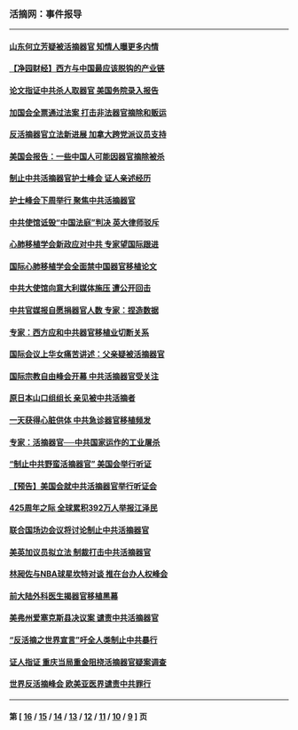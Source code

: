 ### 活摘网：事件报导
---
#### [山东何立芳疑被活摘器官 知情人曝更多内情](../../pages/nf5877/n14047530.md?09200430) 
#### [【净园财经】西方与中国最应该脱钩的产业链](../../pages/nf5877/n14016113.md?09200430) 
#### [论文指证中共杀人取器官 美国务院录入报告](../../pages/nf5877/n13999890.md?09200430) 
#### [加国会全票通过法案 打击非法器官摘除和贩运](../../pages/nf5877/n13884924.md?09200430) 
#### [反活摘器官立法新进展 加拿大跨党派议员支持](../../pages/nf5877/n13876061.md?09200430) 
#### [美国会报告：一些中国人可能因器官摘除被杀](../../pages/nf5877/n13867964.md?09200430) 
#### [制止中共活摘器官护士峰会 证人亲述经历](../../pages/nf5877/n13859007.md?09200430) 
#### [护士峰会下周举行 聚焦中共活摘器官](../../pages/nf5877/n13855418.md?09200430) 
#### [中共使馆诋毁“中国法庭”判决 英大律师驳斥](../../pages/nf5877/n13833945.md?09200430) 
#### [心肺移植学会新政应对中共 专家望国际跟进](../../pages/nf5877/n13829043.md?09200430) 
#### [国际心肺移植学会全面禁中国器官移植论文](../../pages/nf5877/n13827785.md?09200430) 
#### [中共大使馆向意大利媒体施压 遭公开回击](../../pages/nf5877/n13826038.md?09200430) 
#### [中共官媒报自愿捐器官人数 专家：捏造数据](../../pages/nf5877/n13814130.md?09200430) 
#### [专家：西方应和中共器官移植业切断关系](../../pages/nf5877/n13772828.md?09200430) 
#### [国际会议上华女痛苦讲述：父亲疑被活摘器官](../../pages/nf5877/n13771583.md?09200430) 
#### [国际宗教自由峰会开幕 中共活摘器官受关注](../../pages/nf5877/n13769995.md?09200430) 
#### [原日本山口组组长 亲见被中共活摘者](../../pages/nf5877/n13767360.md?09200430) 
#### [一天获得心脏供体 中共急诊器官移植频发](../../pages/nf5877/n13764689.md?09200430) 
#### [专家：活摘器官──中共国家运作的工业屠杀](../../pages/nf5877/n13761178.md?09200430) 
#### [“制止中共野蛮活摘器官” 美国会举行听证](../../pages/nf5877/n13735831.md?09200430) 
#### [【预告】美国会就中共活摘器官举行听证会](../../pages/nf5877/n13732843.md?09200430) 
#### [425周年之际 全球累积392万人举报江泽民](../../pages/nf5877/n13719232.md?09200430) 
#### [联合国场边会议将讨论制止中共活摘器官](../../pages/nf5877/n13656361.md?09200430) 
#### [美英加议员拟立法 制裁打击中共活摘器官](../../pages/nf5877/n13430251.md?09200430) 
#### [林昶佐与NBA球星坎特对谈 推在台办人权峰会](../../pages/nf5877/n13414467.md?09200430) 
#### [前大陆外科医生揭器官移植黑幕](../../pages/nf5877/n13401416.md?09200430) 
#### [美弗州爱塞克斯县决议案 谴责中共活摘器官](../../pages/nf5877/n13320919.md?09200430) 
#### [“反活摘之世界宣言”吁全人类制止中共暴行](../../pages/nf5877/n13259730.md?09200430) 
#### [证人指证 重庆当局重金阻挠活摘器官疑案调查](../../pages/nf5877/n13259127.md?09200430) 
#### [世界反活摘峰会 欧美亚医界谴责中共罪行](../../pages/nf5877/n13253550.md?09200430) 

---
#### 第 [ [16](./16.md?09200430) / [15](./15.md?09200430) / [14](./14.md?09200430) / [13](./13.md?09200430) / [12](./12.md?09200430) / [11](./11.md?09200430) / [10](./10.md?09200430) / [9](./9.md?09200430) ] 页

